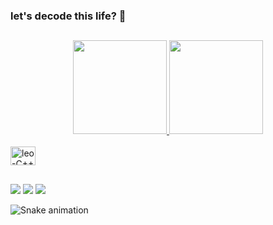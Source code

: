 ### let's decode this life? 🤯 

##
<div align="center">
  <a href="https://github.com/leonardoreiss">
  <img height="150em" src="https://github-readme-stats.vercel.app/api?username=leonardoreiss&show_icons=true&theme=dracula&include_all_commits=true&count_private=true"/>
  <img height="150em" src="https://github-readme-stats.vercel.app/api/top-langs/?username=leonardoreiss&layout=compact&langs_count=7&theme=dracula"/>
</div>

<div style="display: inline_block"><br>
  <img align="center" alt="leo-C++" height="30" width="40" src="https://cdn.jsdelivr.net/gh/devicons/devicon/icons/cplusplus/cplusplus-plain.svg">
</div>
 
  ##
  
  <div> 
  
  <a href="https://www.instagram.com/leonardo.reis" target="_blank"><img src="https://img.shields.io/badge/-Instagram-%23E4405F?style=for-the-badge&logo=instagram&logoColor=white" target="_blank"></a>
  <a href = "mailto:tpreiscarrasco@gmail.com"><img src="https://img.shields.io/badge/-Gmail-%23333?style=for-the-badge&logo=gmail&logoColor=white" target="_blank"></a>
  <a href="https://www.linkedin.com/in/leonardo-reis-68b036187/" target="_blank"><img src="https://img.shields.io/badge/-LinkedIn-%230077B5?style=for-the-badge&logo=linkedin&logoColor=white" target="_blank"></a> 
    
    
  ![Snake animation](https://github.com/leonardoreiss/leonardoreiss/blob/output/github-contribution-grid-snake.svg)
  
</div>
